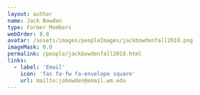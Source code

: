 ```yaml
---
layout: author
name: Jack Bowden
type: Former Members
webOrder: 8.0
avatar: /assets/images/peopleImages/jackbowdenfall2018.png
imageMask: 0.0
permalink: /people/jackbowdenfall2018.html 
links:
  - label: 'Email'
    icon: 'fas fa-fw fa-envelope square'
    url: mailto:jabowden@email.wm.edu
---
```

